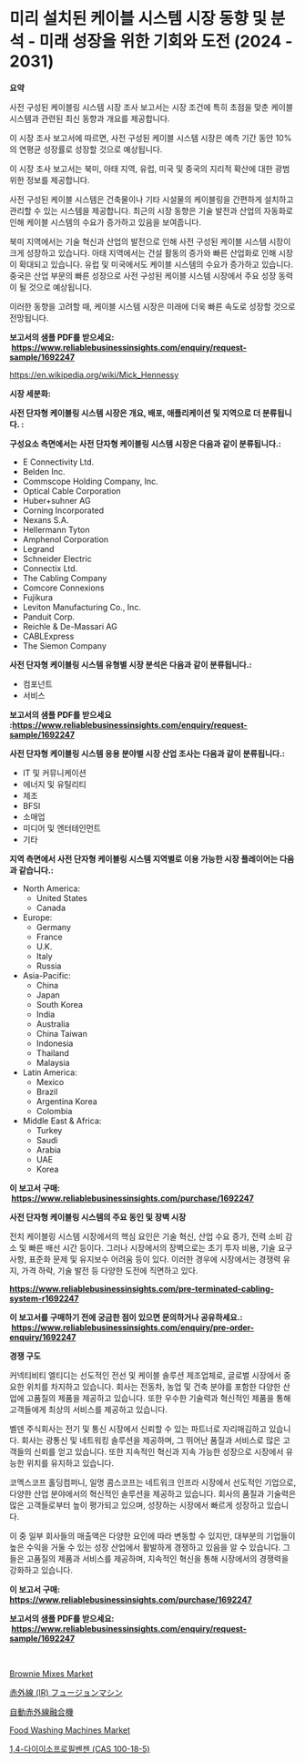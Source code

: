 <p><h1>미리 설치된 케이블 시스템 시장 동향 및 분석 - 미래 성장을 위한 기회와 도전 (2024 - 2031)</h1></p><p><strong>요약</strong></p>
<p><p>사전 구성된 케이블링 시스템 시장 조사 보고서는 시장 조건에 특히 초점을 맞춘 케이블 시스템과 관련된 최신 동향과 개요를 제공합니다. </p><p>이 시장 조사 보고서에 따르면, 사전 구성된 케이블 시스템 시장은 예측 기간 동안 10%의 연평균 성장률로 성장할 것으로 예상됩니다.</p><p>이 시장 조사 보고서는 북미, 아태 지역, 유럽, 미국 및 중국의 지리적 확산에 대한 광범위한 정보를 제공합니다. </p><p>사전 구성된 케이블 시스템은 건축물이나 기타 시설물의 케이블링을 간편하게 설치하고 관리할 수 있는 시스템을 제공합니다. 최근의 시장 동향은 기술 발전과 산업의 자동화로 인해 케이블 시스템의 수요가 증가하고 있음을 보여줍니다.</p><p>북미 지역에서는 기술 혁신과 산업의 발전으로 인해 사전 구성된 케이블 시스템 시장이 크게 성장하고 있습니다. 아태 지역에서는 건설 활동의 증가와 빠른 산업화로 인해 시장이 확대되고 있습니다. 유럽 및 미국에서도 케이블 시스템의 수요가 증가하고 있습니다. 중국은 산업 부문의 빠른 성장으로 사전 구성된 케이블 시스템 시장에서 주요 성장 동력이 될 것으로 예상됩니다.</p><p>이러한 동향을 고려할 때, 케이블 시스템 시장은 미래에 더욱 빠른 속도로 성장할 것으로 전망됩니다.</p></p>
<p><strong>보고서의 샘플 PDF를 받으세요: &nbsp;<a href="https://www.reliablebusinessinsights.com/enquiry/request-sample/1692247">https://www.reliablebusinessinsights.com/enquiry/request-sample/1692247</a></strong></p>
<p><a href="https://en.wikipedia.org/wiki/Mick_Hennessy">https://en.wikipedia.org/wiki/Mick_Hennessy</a></p>
<p><strong>시장 세분화:</strong></p>
<p><strong> 사전 단자형 케이블링 시스템 시장은 개요, 배포, 애플리케이션 및 지역으로 더 분류됩니다. :</strong></p>
<p><strong>구성요소 측면에서는 사전 단자형 케이블링 시스템 시장은 다음과 같이 분류됩니다.:</strong></p>
<p><ul><li>E Connectivity Ltd.</li><li>Belden Inc.</li><li>Commscope Holding Company, Inc.</li><li>Optical Cable Corporation</li><li>Huber+suhner AG</li><li>Corning Incorporated</li><li>Nexans S.A.</li><li>Hellermann Tyton</li><li>Amphenol Corporation</li><li>Legrand</li><li>Schneider Electric</li><li>Connectix Ltd.</li><li>The Cabling Company</li><li>Comcore Connexions</li><li>Fujikura</li><li>Leviton Manufacturing Co., Inc.</li><li>Panduit Corp.</li><li>Reichle & De-Massari AG</li><li>CABLExpress</li><li>The Siemon Company</li></ul></p>
<p><strong> 사전 단자형 케이블링 시스템 유형별 시장 분석은 다음과 같이 분류됩니다.:</strong></p>
<p><ul><li>컴포넌트</li><li>서비스</li></ul></p>
<p><strong>보고서의 샘플 PDF를 받으세요 :<a href="https://www.reliablebusinessinsights.com/enquiry/request-sample/1692247">https://www.reliablebusinessinsights.com/enquiry/request-sample/1692247</a></strong></p>
<p><strong> 사전 단자형 케이블링 시스템 응용 분야별 시장 산업 조사는 다음과 같이 분류됩니다.:</strong></p>
<p><ul><li>IT 및 커뮤니케이션</li><li>에너지 및 유틸리티</li><li>제조</li><li>BFSI</li><li>소매업</li><li>미디어 및 엔터테인먼트</li><li>기타</li></ul></p>
<p><strong>지역 측면에서 사전 단자형 케이블링 시스템 지역별로 이용 가능한 시장 플레이어는 다음과 같습니다.:</strong></p>
<p><ul>
    <li>
        North America:
        <ul>
            <li>United States</li>
            <li>Canada</li>
        </ul>
    </li>
    <li>
        Europe:
        <ul>
            <li>Germany</li>
            <li>France</li>
            <li>U.K.</li>
            <li>Italy</li>
            <li>Russia</li>
        </ul>
    </li>
    <li>
        Asia-Pacific:
        <ul>
            <li>China</li>
            <li>Japan</li>
            <li>South Korea</li>
            <li>India</li>
            <li>Australia</li>
            <li>China Taiwan</li>
            <li>Indonesia</li>
            <li>Thailand</li>
            <li>Malaysia</li>
        </ul>
    </li>
    <li>
        Latin America:
        <ul>
            <li>Mexico</li>
            <li>Brazil</li>
            <li>Argentina Korea</li>
            <li>Colombia</li>
        </ul>
    </li>
    <li>
        Middle East & Africa:
        <ul>
            <li>Turkey</li>
            <li>Saudi</li>
            <li>Arabia</li>
            <li>UAE</li>
            <li>Korea</li>
        </ul>
    </li>
    </ul></p>
<p><strong>이 보고서 구매: &nbsp;<a href="https://www.reliablebusinessinsights.com/purchase/1692247">https://www.reliablebusinessinsights.com/purchase/1692247</a></strong></p>
<p><strong>사전 단자형 케이블링 시스템의 주요 동인 및 장벽 시장</strong></p>
<p><p>전치 케이블링 시스템 시장에서의 핵심 요인은 기술 혁신, 산업 수요 증가, 전력 소비 감소 및 빠른 배선 시간 등이다. 그러나 시장에서의 장벽으로는 초기 투자 비용, 기술 요구사항, 표준화 문제 및 유지보수 어려움 등이 있다. 이러한 경우에 시장에서는 경쟁력 유지, 가격 하락, 기술 발전 등 다양한 도전에 직면하고 있다.</p></p>
<p><strong><a href="https://www.reliablebusinessinsights.com/pre-terminated-cabling-system-r1692247">https://www.reliablebusinessinsights.com/pre-terminated-cabling-system-r1692247</a></strong></p>
<p><strong>이 보고서를 구매하기 전에 궁금한 점이 있으면 문의하거나 공유하세요.: &nbsp;<a href="https://www.reliablebusinessinsights.com/enquiry/pre-order-enquiry/1692247">https://www.reliablebusinessinsights.com/enquiry/pre-order-enquiry/1692247</a></strong></p>
<p><strong>경쟁 구도</strong></p>
<p><p>커넥티비티 엘티디는 선도적인 전선 및 케이블 솔루션 제조업체로, 글로벌 시장에서 중요한 위치를 차지하고 있습니다. 회사는 전동차, 농업 및 건축 분야를 포함한 다양한 산업에 고품질의 제품을 제공하고 있습니다. 또한 우수한 기술력과 혁신적인 제품을 통해 고객들에게 최상의 서비스를 제공하고 있습니다.</p><p>벨덴 주식회사는 전기 및 통신 시장에서 신뢰할 수 있는 파트너로 자리매김하고 있습니다. 회사는 광통신 및 네트워킹 솔루션을 제공하며, 그 뛰어난 품질과 서비스로 많은 고객들의 신뢰를 얻고 있습니다. 또한 지속적인 혁신과 지속 가능한 성장으로 시장에서 유능한 위치를 유지하고 있습니다.</p><p>코멕스코프 홀딩컴퍼니, 일명 콤스코프는 네트워크 인프라 시장에서 선도적인 기업으로, 다양한 산업 분야에서의 혁신적인 솔루션을 제공하고 있습니다. 회사의 품질과 기술력은 많은 고객들로부터 높이 평가되고 있으며, 성장하는 시장에서 빠르게 성장하고 있습니다.</p><p>이 중 일부 회사들의 매출액은 다양한 요인에 따라 변동할 수 있지만, 대부분의 기업들이 높은 수익을 거둘 수 있는 성장 산업에서 활발하게 경쟁하고 있음을 알 수 있습니다. 그들은 고품질의 제품과 서비스를 제공하며, 지속적인 혁신을 통해 시장에서의 경쟁력을 강화하고 있습니다.</p></p>
<p><strong>이 보고서 구매: &nbsp; <a href="https://www.reliablebusinessinsights.com/purchase/1692247">https://www.reliablebusinessinsights.com/purchase/1692247</a></strong></p>
<p><strong>보고서의 샘플 PDF를 받으세요: &nbsp;<a href="https://www.reliablebusinessinsights.com/enquiry/request-sample/1692247">https://www.reliablebusinessinsights.com/enquiry/request-sample/1692247</a></strong><strong></strong></p>
<p>&nbsp;</p>
<p><p><a href="https://github.com/provorikovar/Market-Research-Report-List-5/blob/main/brownie-mixes-market.md">Brownie Mixes Market</a></p><p><a href="https://github.com/RandallRunte2023/Market-Research-Report-List-1/blob/main/2179923153045.md">赤外線 (IR) フュージョンマシン</a></p><p><a href="https://github.com/DanykaKilback/Market-Research-Report-List-1/blob/main/9165350153046.md">自動赤外線融合機</a></p><p><a href="https://issuu.com/reportprime-2/docs/food-washing-machines-market-size-2030.pptx">Food Washing Machines Market</a></p><p><a href="https://medium.com/@dessierohan2023/%EA%B8%80%EB%A1%9C%EB%B2%8C-1-4-%EB%94%94%EC%9D%B4%EC%86%8C%ED%94%84%EB%A1%9C%ED%95%84%EB%B2%A4%EC%A0%A0-cas-100-18-5-%EC%8B%9C%EC%9E%A5-%EA%B7%9C%EB%AA%A8%EB%8A%94-%EC%82%B0%EC%97%85-%EC%98%88%EC%B8%A1%EC%97%90-%EB%94%B0%EB%A5%B4%EB%A9%B4-2024%EB%85%84%EB%B6%80%ED%84%B0-2031%EB%85%84%EA%B9%8C%EC%A7%80-%EC%97%B0%ED%8F%89%EA%B7%A0-%EC%84%B1%EC%9E%A5%EB%A5%A0-cagr-%EB%A5%BC-%EA%B2%BD%ED%97%98%ED%95%A0-%EA%B2%83%EC%9C%BC%EB%A1%9C-%EC%98%88%EC%83%81%EB%90%A9%EB%8B%88%EB%8B%A4-0c7a665495b0">1,4-다이이소프로필벤젠 (CAS 100-18-5)</a></p></p>